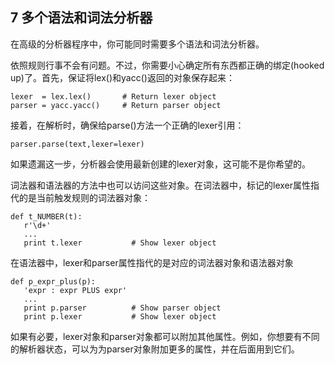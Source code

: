 ## 7 多个语法和词法分析器

在高级的分析器程序中，你可能同时需要多个语法和词法分析器。

依照规则行事不会有问题。不过，你需要小心确定所有东西都正确的绑定(hooked up)了。首先，保证将lex()和yacc()返回的对象保存起来：

```
lexer  = lex.lex()       # Return lexer object
parser = yacc.yacc()     # Return parser object
```

接着，在解析时，确保给parse()方法一个正确的lexer引用：

```
parser.parse(text,lexer=lexer)
```

如果遗漏这一步，分析器会使用最新创建的lexer对象，这可能不是你希望的。

词法器和语法器的方法中也可以访问这些对象。在词法器中，标记的lexer属性指代的是当前触发规则的词法器对象：

```
def t_NUMBER(t):
   r'\d+'
   ...
   print t.lexer           # Show lexer object
```

在语法器中，lexer和parser属性指代的是对应的词法器对象和语法器对象

```
def p_expr_plus(p):
   'expr : expr PLUS expr'
   ...
   print p.parser          # Show parser object
   print p.lexer           # Show lexer object
```

如果有必要，lexer对象和parser对象都可以附加其他属性。例如，你想要有不同的解析器状态，可以为为parser对象附加更多的属性，并在后面用到它们。
